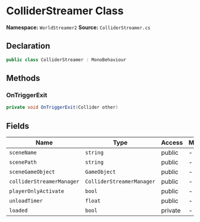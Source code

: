 # ColliderStreamer Class

**Namespace:** `WorldStreamer2`
**Source:** `ColliderStreamer.cs`

## Declaration

```csharp
public class ColliderStreamer : MonoBehaviour
```

## Methods

### OnTriggerExit

```csharp
private void OnTriggerExit(Collider other)
```

## Fields

| Name | Type | Access | Modifiers |
|------|------|--------|-----------|
| `sceneName` | `string` | public | - |
| `scenePath` | `string` | public | - |
| `sceneGameObject` | `GameObject` | public | - |
| `colliderStreamerManager` | `ColliderStreamerManager` | public | - |
| `playerOnlyActivate` | `bool` | public | - |
| `unloadTimer` | `float` | public | - |
| `loaded` | `bool` | private | - |

